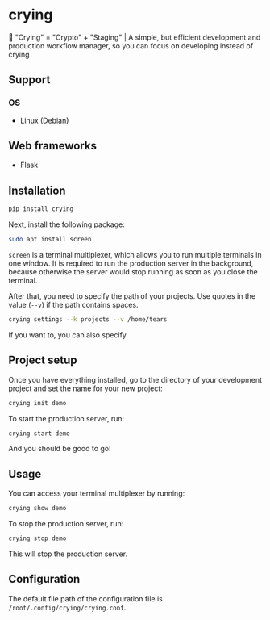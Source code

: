 # crying
📅 "Crying" = "Crypto" + "Staging" | A simple, but efficient development and production workflow manager, so you can focus on developing instead of crying

## Support
### OS
- Linux (Debian)

## Web frameworks
- Flask

## Installation
```bash
pip install crying
```

Next, install the following package:
```bash	
sudo apt install screen
```

`screen` is a terminal multiplexer, which allows you to run multiple terminals in one window. 
It is required to run the production server in the background, because otherwise the server would stop running as soon as you close the terminal.

After that, you need to specify the path of your projects.
Use quotes in the value (`--v`) if the path contains spaces.

```bash
crying settings --k projects --v /home/tears
```

If you want to, you can also specify

## Project setup
Once you have everything installed, go to the directory of your development project and set the name for your new project:

```bash
crying init demo
```

To start the production server, run:

```bash
crying start demo
```

And you should be good to go!

## Usage

You can access your terminal multiplexer by running:

```bash
crying show demo
```

To stop the production server, run:

```bash
crying stop demo
```

This will stop the production server.

## Configuration
The default file path of the configuration file is `/root/.config/crying/crying.conf`.
